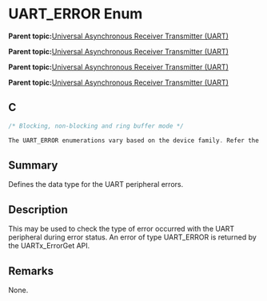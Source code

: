 # UART\_ERROR Enum

**Parent topic:**[Universal Asynchronous Receiver Transmitter \(UART\)](GUID-3C0B743B-4792-4E9A-AD13-6E911B56B2D0.md)

**Parent topic:**[Universal Asynchronous Receiver Transmitter \(UART\)](GUID-E963A84D-73EE-4E3C-A248-B4FA24F54183.md)

**Parent topic:**[Universal Asynchronous Receiver Transmitter \(UART\)](GUID-12BEB185-3D34-4589-A74C-34A758C5DAB7.md)

**Parent topic:**[Universal Asynchronous Receiver Transmitter \(UART\)](GUID-AA31911E-0C81-4A7D-A72F-20D9976E9E6E.md)

## C

```c
/* Blocking, non-blocking and ring buffer mode */

The UART_ERROR enumerations vary based on the device family. Refer the generated header file for the actual UART_ERROR enumerator constants.

```

## Summary

Defines the data type for the UART peripheral errors.

## Description

This may be used to check the type of error occurred with the UART peripheral during error status. An error of type UART\_ERROR is returned by the UARTx\_ErrorGet API.

## Remarks

None.

